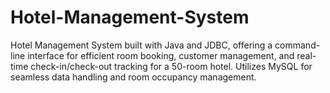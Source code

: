 # Hotel-Management-System
Hotel Management System built with Java and JDBC, offering a command-line interface for efficient room booking, customer management, and real-time check-in/check-out tracking for a 50-room hotel. Utilizes MySQL for seamless data handling and room occupancy management.
